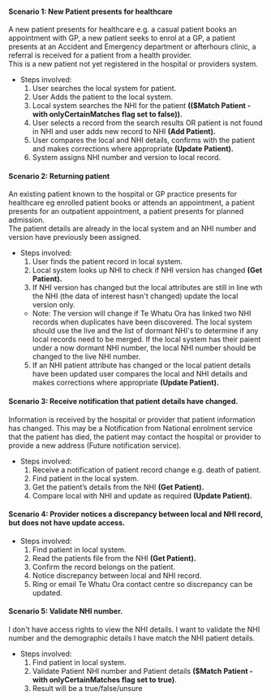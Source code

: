

#### Scenario 1: New Patient presents for healthcare

A new patient presents for healthcare e.g. a casual patient books an appointment with GP, a new patient seeks to enrol at a GP, a patient presents at an Accident and Emergency department or afterhours clinic, a referral is received for a patient from a health provider. <br />
This is a new patient not yet registered in the hospital or providers system.

  * Steps involved:
     1. User searches the local system for patient.
     2. User Adds the patient to the local system.
     3. Local system searches the NHI for the patient **(($Match Patient - with onlyCertainMatches flag set to false)).**
     4. User selects a record from the search results OR patient is not found in NHI and user adds new record to NHI **(Add Patient).**
     5. User compares the local and NHI details, confirms with the patient and makes corrections where appropriate **(Update Patient).**
     6. System assigns NHI number and version to local record.


#### Scenario 2: Returning patient

An existing patient known to the hospital or GP practice presents for healthcare eg enrolled patient books or attends an appointment, a patient presents for an outpatient appointment, a patient presents for planned admission. <br />
The patient details are already in the local system and an NHI number and version have previously been assigned.

  * Steps involved:
     1. User finds the patient record in local system.
     2. Local system looks up NHI to check if NHI version has changed **(Get Patient).**
     3. If NHI version has changed but the local attributes are still in line wth the NHI (the data of interest hasn't changed) update the local version only.
      * Note: The version will change if Te Whatu Ora has linked two NHI records when duplicates have been discovered. The local system should use the live and the list of dormant NHI's to determine if any local records need to be merged. If the local system has their paient under a now dormant NHI number, the local NHI number should be changed to the live NHI number.
     5. If an NHI patient attribute has changed or the local patient details have been updated user compares the local and NHI details and makes corrections where appropriate **(Update Patient).**


#### Scenario 3: Receive notification that patient details have changed.

Information is received by the hospital or provider that patient information has changed. This may be a Notification from National enrolment service that the patient has died, the patient may contact the hospital or provider to provide a new address (Future notification service).

  * Steps involved:
     1. Receive a notification of patient record change e.g. death of patient.
     2. Find patient in the local system.
     3. Get the patient’s details from the NHI **(Get Patient).**
     4. Compare local with NHI and update as required **(Update Patient).**


#### Scenario 4: Provider notices a discrepancy between local and NHI record, but does not have update access.

  * Steps involved:
     1. Find patient in local system.
     2. Read the patients file from the NHI **(Get Patient).**
     3. Confirm the record belongs on the patient.
     4. Notice discrepancy between local and NHI record.
     5. Ring or email Te Whatu Ora contact centre so discrepancy can be updated.

#### Scenario 5: Validate NHI number.

I don't have access rights to view the NHI details. I want to validate the NHI number and the demographic details I have match the NHI patient details.

  * Steps involved:
     1. Find patient in local system.
     2. Validate Patient NHI number and Patient details **($Match Patient - with onlyCertainMatches flag set to true)**.
     3. Result will be a true/false/unsure
